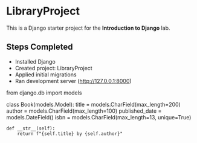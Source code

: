 # LibraryProject

This is a Django starter project for the **Introduction to Django** lab.

## Steps Completed
- Installed Django
- Created project: LibraryProject
- Applied initial migrations
- Ran development server (http://127.0.0.1:8000)

from django.db import models

class Book(models.Model):
    title = models.CharField(max_length=200)
    author = models.CharField(max_length=100)
    published_date = models.DateField()
    isbn = models.CharField(max_length=13, unique=True)

    def __str__(self):
        return f"{self.title} by {self.author}"

